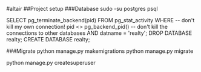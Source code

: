 #altair 
##Project setup
###Database
sudo -su postgres
psql

SELECT 
    pg_terminate_backend(pid) 
FROM 
    pg_stat_activity 
WHERE 
    -- don't kill my own connection!
    pid <> pg_backend_pid()
    -- don't kill the connections to other databases
    AND datname = 'realty';
DROP DATABASE realty;
CREATE DATABASE realty;

###Migrate
python manage.py makemigrations
python manage.py migrate

python manage.py createsuperuser
